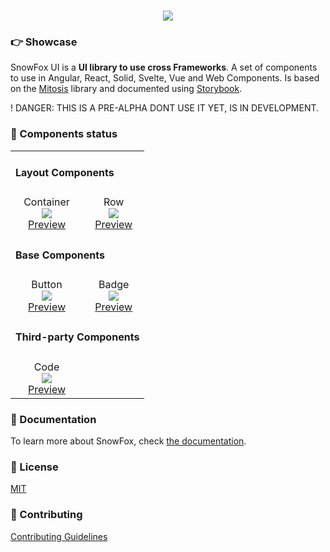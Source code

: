 <h1 align="center">
  <a href="#">
    <img
      src="https://i.ibb.co/cw0tDjZ/Product-Hunt-IMG-1.png"
      className="mx-auto"
    />
  </a>
</h1>

### 👉 Showcase

SnowFox UI is a **UI library to use cross Frameworks**. A set of components to use in Angular, React, Solid, Svelte, Vue and Web Components. Is based on the [Mitosis](https://github.com/BuilderIO/mitosis) library and documented using [Storybook](https://storybook.js.org/).

! DANGER: THIS IS A PRE-ALPHA DONT USE IT YET, IS IN DEVELOPMENT.

### 🔨 Components status

<table align="center">
  <tr>
    <td align="left" colspan="4">
     <h4>Layout Components</h4>
    </td>
  </tr>
  <tr>
    <td align="center">
      Container <br/>
      <img src="https://us-central1-progress-markdown.cloudfunctions.net/progress/100"/><br/>
      <a href="https://master--62ba36f5f54c8a6b9b324091.chromatic.com/?path=/docs/layout-container--default-story">Preview</a>
    </td>
    <td align="center">
      Row <br/>
      <img src="https://us-central1-progress-markdown.cloudfunctions.net/progress/100"/><br/>
      <a href="https://master--62ba36f5f54c8a6b9b324091.chromatic.com/?path=/docs/layout-row--default-story">Preview</a>
    </td>
  </tr>
  <tr>
    <td  align="left" colspan="4">
     <h4>Base Components</h4>
    </td>
  </tr>
  <tr>
    <td align="center">
      Button <br/>
      <img src="https://us-central1-progress-markdown.cloudfunctions.net/progress/100"/><br/>
      <a href="https://master--62ba36f5f54c8a6b9b324091.chromatic.com/?path=/docs/components-button--default-story">Preview</a>
    </td>
    <td align="center">
      Badge <br/>
      <img src="https://us-central1-progress-markdown.cloudfunctions.net/progress/0"/><br/>
      <a href="https://master--62ba36f5f54c8a6b9b324091.chromatic.com/?path=/docs/components-badge--default-story">Preview</a>
    </td>
  </tr>
  <tr>
    <td align="left" colspan="4">
     <h4>Third-party Components</h4>
    </td>
  </tr>
  <tr>
    <td align="center">
      Code <br/>
      <img src="https://us-central1-progress-markdown.cloudfunctions.net/progress/50"/><br/>
      <a href="https://master--62ba36f5f54c8a6b9b324091.chromatic.com/?path=/docs/components-code--default-story">Preview</a>
    </td>
  </tr>
</table>

### 📗 Documentation

To learn more about SnowFox, check [the documentation](http://ui.snowfox.art/).

### 📃 License

[MIT](http://opensource.org/licenses/MIT)

### 🚀 Contributing

[Contributing Guidelines](https://github.com/alex-streza/snowfox-ui/blob/main/CONTRIBUTING.md)
